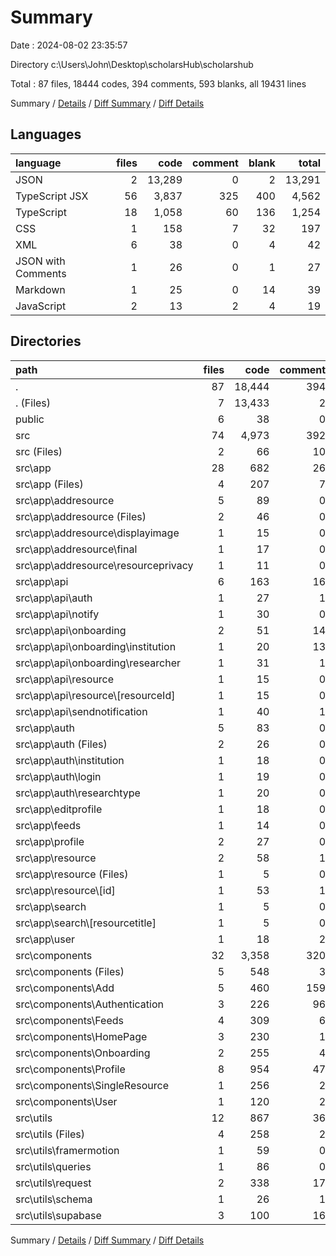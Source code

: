 # Summary

Date : 2024-08-02 23:35:57

Directory c:\\Users\\John\\Desktop\\scholarsHub\\scholarshub

Total : 87 files,  18444 codes, 394 comments, 593 blanks, all 19431 lines

Summary / [Details](details.md) / [Diff Summary](diff.md) / [Diff Details](diff-details.md)

## Languages
| language | files | code | comment | blank | total |
| :--- | ---: | ---: | ---: | ---: | ---: |
| JSON | 2 | 13,289 | 0 | 2 | 13,291 |
| TypeScript JSX | 56 | 3,837 | 325 | 400 | 4,562 |
| TypeScript | 18 | 1,058 | 60 | 136 | 1,254 |
| CSS | 1 | 158 | 7 | 32 | 197 |
| XML | 6 | 38 | 0 | 4 | 42 |
| JSON with Comments | 1 | 26 | 0 | 1 | 27 |
| Markdown | 1 | 25 | 0 | 14 | 39 |
| JavaScript | 2 | 13 | 2 | 4 | 19 |

## Directories
| path | files | code | comment | blank | total |
| :--- | ---: | ---: | ---: | ---: | ---: |
| . | 87 | 18,444 | 394 | 593 | 19,431 |
| . (Files) | 7 | 13,433 | 2 | 24 | 13,459 |
| public | 6 | 38 | 0 | 4 | 42 |
| src | 74 | 4,973 | 392 | 565 | 5,930 |
| src (Files) | 2 | 66 | 10 | 9 | 85 |
| src\\app | 28 | 682 | 26 | 186 | 894 |
| src\\app (Files) | 4 | 207 | 7 | 43 | 257 |
| src\\app\\addresource | 5 | 89 | 0 | 29 | 118 |
| src\\app\\addresource (Files) | 2 | 46 | 0 | 13 | 59 |
| src\\app\\addresource\\displayimage | 1 | 15 | 0 | 5 | 20 |
| src\\app\\addresource\\final | 1 | 17 | 0 | 7 | 24 |
| src\\app\\addresource\\resourceprivacy | 1 | 11 | 0 | 4 | 15 |
| src\\app\\api | 6 | 163 | 16 | 37 | 216 |
| src\\app\\api\\auth | 1 | 27 | 1 | 6 | 34 |
| src\\app\\api\\notify | 1 | 30 | 0 | 6 | 36 |
| src\\app\\api\\onboarding | 2 | 51 | 14 | 16 | 81 |
| src\\app\\api\\onboarding\\institution | 1 | 20 | 13 | 9 | 42 |
| src\\app\\api\\onboarding\\researcher | 1 | 31 | 1 | 7 | 39 |
| src\\app\\api\\resource | 1 | 15 | 0 | 3 | 18 |
| src\\app\\api\\resource\\[resourceId] | 1 | 15 | 0 | 3 | 18 |
| src\\app\\api\\sendnotification | 1 | 40 | 1 | 6 | 47 |
| src\\app\\auth | 5 | 83 | 0 | 30 | 113 |
| src\\app\\auth (Files) | 2 | 26 | 0 | 10 | 36 |
| src\\app\\auth\\institution | 1 | 18 | 0 | 8 | 26 |
| src\\app\\auth\\login | 1 | 19 | 0 | 5 | 24 |
| src\\app\\auth\\researchtype | 1 | 20 | 0 | 7 | 27 |
| src\\app\\editprofile | 1 | 18 | 0 | 8 | 26 |
| src\\app\\feeds | 1 | 14 | 0 | 6 | 20 |
| src\\app\\profile | 2 | 27 | 0 | 11 | 38 |
| src\\app\\resource | 2 | 58 | 1 | 12 | 71 |
| src\\app\\resource (Files) | 1 | 5 | 0 | 3 | 8 |
| src\\app\\resource\\[id] | 1 | 53 | 1 | 9 | 63 |
| src\\app\\search | 1 | 5 | 0 | 3 | 8 |
| src\\app\\search\\[resourcetitle] | 1 | 5 | 0 | 3 | 8 |
| src\\app\\user | 1 | 18 | 2 | 7 | 27 |
| src\\components | 32 | 3,358 | 320 | 267 | 3,945 |
| src\\components (Files) | 5 | 548 | 3 | 23 | 574 |
| src\\components\\Add | 5 | 460 | 159 | 50 | 669 |
| src\\components\\Authentication | 3 | 226 | 96 | 25 | 347 |
| src\\components\\Feeds | 4 | 309 | 6 | 14 | 329 |
| src\\components\\HomePage | 3 | 230 | 1 | 15 | 246 |
| src\\components\\Onboarding | 2 | 255 | 4 | 20 | 279 |
| src\\components\\Profile | 8 | 954 | 47 | 97 | 1,098 |
| src\\components\\SingleResource | 1 | 256 | 2 | 17 | 275 |
| src\\components\\User | 1 | 120 | 2 | 6 | 128 |
| src\\utils | 12 | 867 | 36 | 103 | 1,006 |
| src\\utils (Files) | 4 | 258 | 2 | 14 | 274 |
| src\\utils\\framermotion | 1 | 59 | 0 | 6 | 65 |
| src\\utils\\queries | 1 | 86 | 0 | 12 | 98 |
| src\\utils\\request | 2 | 338 | 17 | 57 | 412 |
| src\\utils\\schema | 1 | 26 | 1 | 5 | 32 |
| src\\utils\\supabase | 3 | 100 | 16 | 9 | 125 |

Summary / [Details](details.md) / [Diff Summary](diff.md) / [Diff Details](diff-details.md)